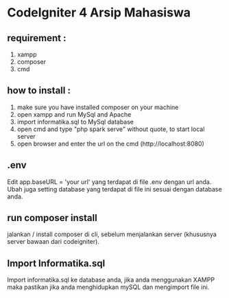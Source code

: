 # CodeIgniter 4 Arsip Mahasiswa

## requirement :
1. xampp
2. composer
3. cmd

## how to install :
1. make sure you have installed composer on your machine
2. open xampp and run MySql and Apache
3. import informatika.sql to MySql database
4. open cmd and type "php spark serve" without quote, to start local server
5. open browser and enter the url on the cmd (http://localhost:8080) 

## .env
Edit app.baseURL = 'your url' yang terdapat di file .env dengan url anda.
Ubah juga setting database yang terdapat di file ini sesuai dengan database anda.

## run composer install 
jalankan / install composer di cli, sebelum menjalankan server (khususnya server bawaan dari codeigniter).

## Import Informatika.sql
Import informatika.sql ke database anda, jika anda menggunakan XAMPP maka pastikan jika anda menghidupkan mySQL dan mengimport file ini.
